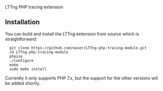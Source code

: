 LTTng PHP tracing extension

## Installation

You can build and install the LTTng extension from source which is straightforward:

      git clone https://github.com/naser/LTTng-php-tracing-module.git
      cd LTTng-php-tracing-module
      phpize
      ./configure
      make
      sudo make install


Currently it only supports PHP 7.x, but the support for the other versions will be added shortly.



